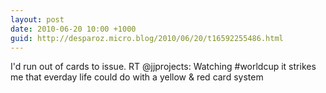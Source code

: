 ```yaml
---
layout: post
date: 2010-06-20 10:00 +1000
guid: http://desparoz.micro.blog/2010/06/20/t16592255486.html
---
```

I'd run out of cards to issue. RT @jjprojects: Watching #worldcup it strikes me that everday life could do with a yellow &amp; red card system
